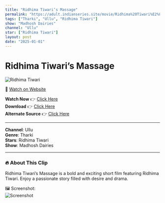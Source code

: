 ```yaml
---
title: "Ridhima Tiwari’s Massage"
permalink: "https://adult.indianseries.site/movie/Ridhima%20Tiwari%E2%80%99s%20Massage"
tags: ["Tharki", "Ullu", "Ridhima Tiwari"]
show: "Madhosh Dairies"
channel: "Ullu"
star: ["Ridhima Tiwari"]
layout: post
date: "2025-01-01"
---
```


# Ridhima Tiwari’s Massage

![Ridhima Tiwari](https://shorts.desisins.com/wp-content/uploads/2024/04/Ridhima-Tiwari-Madhosh-Dairies-Ullu-DesiSins.com_.jpg)

🔗 [Watch on Website](https://adult.indianseries.site/movie/Ridhima%20Tiwari%E2%80%99s%20Massage)

**Watch Now** 👉 [Click Here](https://adult.indianseries.site/movie/Ridhima%20Tiwari%E2%80%99s%20Massage)  
**Download** 👉 [Click Here](https://adult.indianseries.site/movie/Ridhima%20Tiwari%E2%80%99s%20Massage)  
**Alternate Source** 👉 [Click Here](https://adult.indianseries.site/movie/Ridhima%20Tiwari%E2%80%99s%20Massage)

---

**Channel**: Ullu  
**Genre**: Tharki  
**Stars**: Ridhima Tiwari  
**Show**: Madhosh Dairies

---

### 🔥 About This Clip

Ridhima Tiwari’s Massage is a bold and exciting short film featuring Ridhima Tiwari. Enjoy a passionate story filled with desire and drama.
 
🖼️ Screenshot:  
![Screenshot](https://shorts.desisins.com/wp-content/uploads/2024/04/Ridhima-Tiwari-Madhosh-Dairies-Ullu-DesiSins.com_.jpg)
